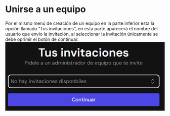 # Unirse a un equipo
Por el mismo menú de creación de un equipo en la parte inferior esta la opción llamada “Tus invitaciones”, en esta parte aparecerá el nombre del usuario que envio la invitación, al seleccionar la invitación únicamente se debe oprimir el botón de continuar.
![alt text](image-3.png)
